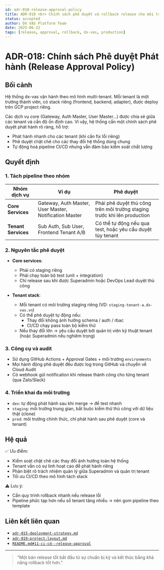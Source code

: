 ```yaml
---
id: adr-018-release-approval-policy
title: ADR-018 <br> Chính sách phê duyệt và rollback release cho môi trường production của dx-vas
status: accepted
author: DX VAS Platform Team
date: 2025-06-22
tags: [release, approval, rollback, dx-vas, production]
---
```


# ADR-018: Chính sách Phê duyệt Phát hành (Release Approval Policy)

## Bối cảnh

Hệ thống dx-vas vận hành theo mô hình multi-tenant. Mỗi tenant là một trường thành viên, có stack riêng (frontend, backend, adapter), được deploy trên GCP project riêng.

Các dịch vụ core (Gateway, Auth Master, User Master...) được chia sẻ giữa các tenant và cần độ ổn định cao. Vì vậy, hệ thống cần một chính sách phê duyệt phát hành rõ ràng, hỗ trợ:

- Phát hành nhanh cho các tenant (khi cần fix lỗi riêng)
- Phê duyệt chặt chẽ cho các thay đổi hệ thống dùng chung
- Tự động hoá pipeline CI/CD nhưng vẫn đảm bảo kiểm soát chất lượng

## Quyết định

### 1. Tách pipeline theo nhóm

| Nhóm dịch vụ | Ví dụ | Phê duyệt |
|--------------|-------|-----------|
| **Core Services** | Gateway, Auth Master, User Master, Notification Master | Phải phê duyệt thủ công trên môi trường staging trước khi lên production |
| **Tenant Services** | Sub Auth, Sub User, Frontend Tenant A/B | Có thể tự động nếu qua test, hoặc yêu cầu duyệt tùy tenant |

### 2. Nguyên tắc phê duyệt

- **Core services**:
  - Phải có staging riêng
  - Phải chạy toàn bộ test (unit + integration)
  - Chỉ release sau khi được Superadmin hoặc DevOps Lead duyệt thủ công

- **Tenant stack**:
  - Mỗi tenant có môi trường staging riêng (VD: `staging-tenant-a.dx-vas.vn`)
  - Có thể phê duyệt tự động nếu:
    - Thay đổi không ảnh hưởng schema / auth / rbac
    - CI/CD chạy pass toàn bộ kiểm thử
  - Nếu thay đổi lớn → yêu cầu duyệt bởi quản trị viên kỹ thuật tenant (hoặc Superadmin nếu nghiêm trọng)

### 3. Công cụ và audit

- Sử dụng GitHub Actions + Approval Gates + môi trường `environments`
- Mọi hành động phê duyệt đều được log trong GitHub và chuyển về Cloud Audit
- Có webhook gửi notification khi release thành công cho từng tenant (qua Zalo/Slack)

### 4. Triển khai đa môi trường

- `dev`: tự động phát hành sau khi merge → để test nhanh
- `staging`: môi trường trung gian, bắt buộc kiểm thử thủ công với dữ liệu thật (clone)
- `prod`: môi trường chính thức, chỉ phát hành sau phê duyệt (core và tenant)

## Hệ quả

✅ Ưu điểm:

- Kiểm soát chặt chẽ các thay đổi ảnh hưởng toàn hệ thống
- Tenant vẫn có sự linh hoạt cao để phát hành riêng
- Phân biệt rõ trách nhiệm quản lý giữa Superadmin và quản trị tenant
- Tối ưu CI/CD theo mô hình tách stack

⚠️ Lưu ý:

- Cần quy trình rollback nhanh nếu release lỗi
- Pipeline phức tạp hơn nếu số tenant tăng nhiều → nên gom pipeline theo template

## Liên kết liên quan

- [`adr-015-deployment-strategy.md`](./adr-015-deployment-strategy.md)
- [`adr-019-project-layout.md`](./adr-019-project-layout.md)
- [`README.md#11-ci-cd--release-approval`](../README.md#11-ci-cd--release-approval)

---
> "Một bản release tốt bắt đầu từ sự chuẩn bị kỹ và kết thúc bằng khả năng rollback tốt hơn."
